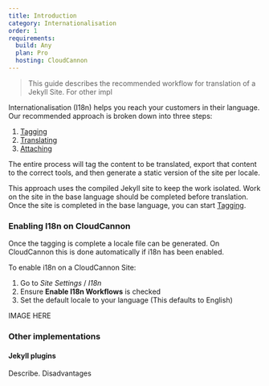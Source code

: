 ```yaml
---
title: Introduction
category: Internationalisation
order: 1
requirements:
  build: Any
  plan: Pro
  hosting: CloudCannon
---
```


> This guide describes the recommended workflow for translation of a Jekyll Site. For other impl

Internationalisation (I18n) helps you reach your customers in their language. Our recommended approach is broken down into three steps:

1. [Tagging](/i18n/tagging/)
2. [Translating](/i18n/translating/)
3. [Attaching](/i18n/attaching/)

The entire process will tag the content to be translated, export that content to the correct tools, and then generate a static version of the site per locale.

This approach uses the compiled Jekyll site to keep the work isolated. Work on the site in the base language should be completed before translation. Once the site is completed in the base language, you can start [Tagging](/i18n/tagging/).

### Enabling I18n on CloudCannon

Once the tagging is complete a locale file can be generated. On CloudCannon this is done automatically if i18n has been enabled.

To enable i18n on a CloudCannon Site:

1. Go to *Site Settings* / *I18n*
2. Ensure **Enable I18n Workflows** is checked
3. Set the default locale to your language (This defaults to English)

IMAGE HERE


### Other implementations

#### Jekyll plugins

Describe. Disadvantages

